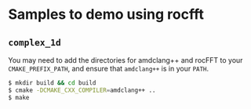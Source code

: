 # Samples to demo using rocfft

## `complex_1d`

You may need to add the directories for amdclang++ and rocFFT to your
`CMAKE_PREFIX_PATH`, and ensure that `amdclang++` is in your `PATH`.

``` bash
$ mkdir build && cd build
$ cmake -DCMAKE_CXX_COMPILER=amdclang++ ..
$ make
```
